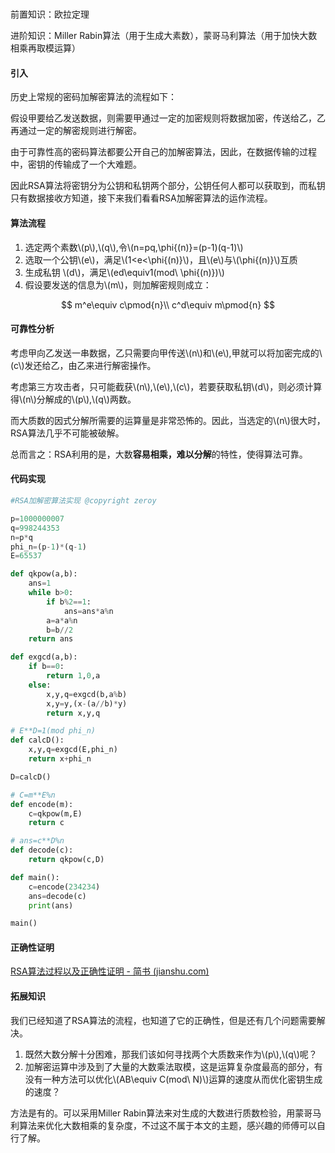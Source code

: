 # 

前置知识：欧拉定理

进阶知识：Miller Rabin算法（用于生成大素数），蒙哥马利算法（用于加快大数相乘再取模运算）

#### 引入

历史上常规的密码加解密算法的流程如下：

假设甲要给乙发送数据，则需要甲通过一定的加密规则将数据加密，传送给乙，乙再通过一定的解密规则进行解密。

由于可靠性高的密码算法都要公开自己的加解密算法，因此，在数据传输的过程中，密钥的传输成了一个大难题。

因此RSA算法将密钥分为公钥和私钥两个部分，公钥任何人都可以获取到，而私钥只有数据接收方知道，接下来我们看看RSA加解密算法的运作流程。

#### 算法流程

1. 选定两个素数\\(p\\),\\(q\\),令\\(n=pq,\phi{(n)}=(p-1)(q-1)\\)
2. 选取一个公钥\\(e\\)，满足\\(1<e<\phi{(n)}\\)，且\\(e\\)与\\(\phi{(n)}\\)互质
3. 生成私钥 \\(d\\)，满足\\(ed\equiv1(mod\ \phi{(n)})\\)
4. 假设要发送的信息为\\(m\\)，则加解密规则成立：

$$
m^e\equiv c\pmod{n}\\
c^d\equiv m\pmod{n}
$$

#### 可靠性分析

考虑甲向乙发送一串数据，乙只需要向甲传送\\(n\\)和\\(e\\),甲就可以将加密完成的\\(c\\)发还给乙，由乙来进行解密操作。

考虑第三方攻击者，只可能截获\\(n\\),\\(e\\),\\(c\\)，若要获取私钥\\(d\\)，则必须计算得\\(n\\)分解成的\\(p\\),\\(q\\)两数。

而大质数的因式分解所需要的运算量是非常恐怖的。因此，当选定的\\(n\\)很大时，RSA算法几乎不可能被破解。

总而言之：RSA利用的是，大数**容易相乘，难以分解**的特性，使得算法可靠。

#### 代码实现

```python
#RSA加解密算法实现 @copyright zeroy

p=1000000007
q=998244353
n=p*q
phi_n=(p-1)*(q-1)
E=65537

def qkpow(a,b):
    ans=1
    while b>0:
        if b%2==1:
            ans=ans*a%n
        a=a*a%n
        b=b//2
    return ans

def exgcd(a,b):     
    if b==0:         
        return 1,0,a     
    else:         
        x,y,q=exgcd(b,a%b)        
        x,y=y,(x-(a//b)*y)         
        return x,y,q

# E**D=1(mod phi_n)
def calcD():
    x,y,q=exgcd(E,phi_n)
    return x+phi_n

D=calcD()

# C=m**E%n
def encode(m):
    c=qkpow(m,E)
    return c

# ans=c**D%n
def decode(c):
    return qkpow(c,D)

def main():
    c=encode(234234)
    ans=decode(c)
    print(ans)

main()

```

#### 正确性证明

[RSA算法过程以及正确性证明 - 简书 (jianshu.com)](https://www.jianshu.com/p/77af520661a6)



#### 拓展知识

我们已经知道了RSA算法的流程，也知道了它的正确性，但是还有几个问题需要解决。

1. 既然大数分解十分困难，那我们该如何寻找两个大质数来作为\\(p\\),\\(q\\)呢？
2. 加解密运算中涉及到了大量的大数乘法取模，这是运算复杂度最高的部分，有没有一种方法可以优化\\(AB\equiv C(mod\ N)\\)运算的速度从而优化密钥生成的速度？

方法是有的。可以采用Miller Rabin算法来对生成的大数进行质数检验，用蒙哥马利算法来优化大数相乘的复杂度，不过这不属于本文的主题，感兴趣的师傅可以自行了解。


